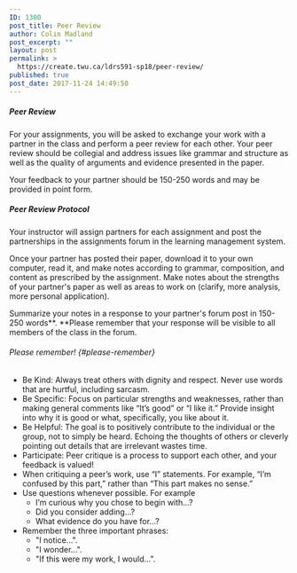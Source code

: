 ```yaml
---
ID: 1300
post_title: Peer Review
author: Colin Madland
post_excerpt: ""
layout: post
permalink: >
  https://create.twu.ca/ldrs591-sp18/peer-review/
published: true
post_date: 2017-11-24 14:49:50
---
```

##### Peer Review

For your assignments, you will be asked to exchange your work with a partner in the class and perform a peer review for each other. Your peer review should be collegial and address issues like grammar and structure as well as the quality of arguments and evidence presented in the paper.

Your feedback to your partner should be 150-250 words and may be provided in point form.

##### **Peer Review Protocol**

Your instructor will assign partners for each assignment and post the partnerships in the assignments forum in the learning management system.

Once your partner has posted their paper, download it to your own computer, read it, and make notes according to grammar, composition, and content as prescribed by the assignment. Make notes about the strengths of your partner's paper as well as areas to work on (clarify, more analysis, more personal application).

Summarize your notes in a response to your partner's forum post in 150-250 words**. **Please remember that your response will be visible to all members of the class in the forum.

###### Please remember! {#please-remember}

* Be Kind: Always treat others with dignity and respect. Never use words that are hurtful, including sarcasm.
* Be Specific: Focus on particular strengths and weaknesses, rather than making general comments like “It’s good” or “I like it.” Provide insight into why it is good or what, specifically, you like about it.
* Be Helpful: The goal is to positively contribute to the individual or the group, not to simply be heard. Echoing the thoughts of others or cleverly pointing out details that are irrelevant wastes time.
* Participate: Peer critique is a process to support each other, and your feedback is valued!
* When critiquing a peer’s work, use “I” statements. For example, “I’m confused by this part,” rather than “This part makes no sense.”
* Use questions whenever possible. For example
  * I’m curious why you chose to begin with…?
  * Did you consider adding…?
  * What evidence do you have for...?
* Remember the three important phrases:
  * "I notice...".
  * "I wonder...".
  * "If this were my work, I would...".